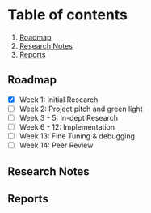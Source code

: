 
# Table of contents
1. [Roadmap](#roadmap)
2. [Research Notes](#researchNotes)
3. [Reports](#reports)

## Roadmap <a name="roadmap"></a>
  - [X] Week 1: Initial Research
  - [ ] Week 2: Project pitch and green light
  - [ ] Week 3 - 5: In-dept Research
  - [ ] Week 6 - 12: Implementation
  - [ ] Week 13: Fine Tuning & debugging
  - [ ] Week 14: Peer Review

## Research Notes <a name="researchNotes"></a>

## Reports <a name="reports"></a>

